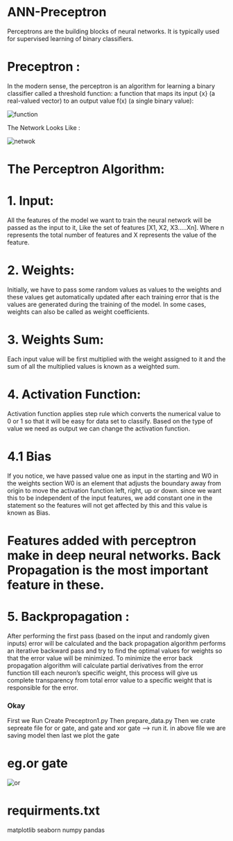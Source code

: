 # ANN-Preceptron
Perceptrons are the building blocks of neural networks. It is typically used for supervised learning of binary classifiers.

# Preceptron : 
In the modern sense, the perceptron is an algorithm for learning a binary classifier called a threshold function: a function that maps its input  {x}  (a real-valued vector) to an output value f(x) (a single binary value):


![function](https://user-images.githubusercontent.com/59029708/205625381-65c0ad04-3857-4c83-b9d4-fe35450affd2.png)

The Network Looks Like : 


![netwok](https://user-images.githubusercontent.com/59029708/205625717-f7ee71e4-6762-40da-9e06-f94706865d78.png)

# The Perceptron Algorithm:
# 1. Input: 
All the features of the model we want to train the neural network will be passed as the input to it, Like the set of features [X1, X2, X3…..Xn]. Where n represents the total number of features and X represents the value of the feature.

# 2. Weights: 
Initially, we have to pass some random values as values to the weights and these values get automatically updated after each training error that is the values are generated during the training of the model. In some cases, weights can also be called as weight coefficients.

# 3. Weights Sum:
Each input value will be first multiplied with the weight assigned to it and the sum of all the multiplied values is known as a weighted sum.

# 4. Activation Function:
Activation function applies step rule which converts the numerical value to 0 or 1 so that it will be easy for data set to classify. Based on the type of value we need as output we can change the activation function.

# 4.1 Bias
If you notice, we have passed value one as input in the starting and W0 in the weights section W0 is an element that adjusts the boundary away from origin to move the activation function left, right, up or down. since we want this to be independent of the input features, we add constant one in the statement so the features will not get affected by this and this value is known as Bias.

# Features added with perceptron make in deep neural networks. Back Propagation is the most important feature in these.

# 5. Backpropagation :
After performing the first pass (based on the input and randomly given inputs) error will be calculated and the back propagation algorithm performs an iterative backward pass and try to find the optimal values for weights so that the error value will be minimized. To minimize the error back propagation algorithm will calculate partial derivatives from the error function till each neuron’s specific weight, this process will give us complete transparency from total error value to a specific weight that is responsible for the error.

### Okay
First we Run Create Preceptron1.py
Then prepare_data.py
Then we crate sepreate file for or gate, and gate and xor gate --> run it.
in above file we are saving model 
then last we plot the gate 
# eg.or gate
![or](https://user-images.githubusercontent.com/59029708/205628889-526455c3-e118-41fa-8640-12bc9f7b162b.png)

# requirments.txt
matplotlib
seaborn
numpy
pandas


